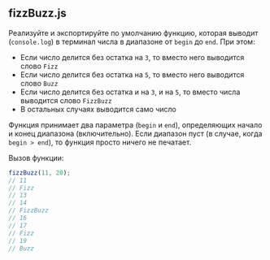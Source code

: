 ## fizzBuzz.js

Реализуйте и экспортируйте по умолчанию функцию, которая выводит (`console.log`) в терминал числа в диапазоне от `begin` до `end`. При этом:

* Если число делится без остатка на `3`, то вместо него выводится слово `Fizz`
* Если число делится без остатка на `5`, то вместо него выводится слово `Buzz`
* Если число делится без остатка и на `3`, и на `5`, то вместо числа выводится слово `FizzBuzz`
* В остальных случаях выводится само число

Функция принимает два параметра (`begin` и `end`), определяющих начало и конец диапазона (включительно). Если диапазон пуст (в случае, когда `begin > end`), то функция просто ничего не печатает.

Вызов функции:

```javascript
fizzBuzz(11, 20);
// 11
// Fizz
// 13
// 14
// FizzBuzz
// 16
// 17
// Fizz
// 19
// Buzz
```

